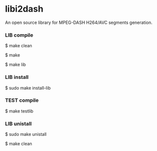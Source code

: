 libi2dash
=========

An open source library for MPEG-DASH H264/AVC segments generation.

<h3>LIB compile</h3>
$ make clean

$ make

$ make lib


<h3>LIB install</h3>
$ sudo make install-lib


<h3>TEST compile</h3>
$ make testlib


<h3>LIB unistall</h3>
$ sudo make unistall

$ make clean
